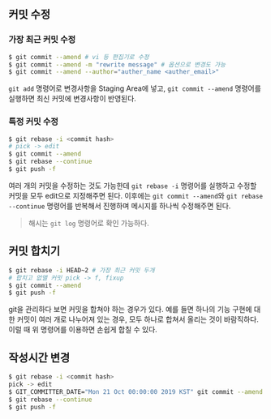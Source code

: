 커밋 수정
---

### 가장 최근 커밋 수정

```bash
$ git commit --amend # vi 등 편집기로 수정
$ git commit --amend -m "rewrite message" # 옵션으로 변경도 가능
$ git commit --amend --author="auther_name <auther_email>"
```

`git add` 명령어로 변경사항을 Staging Area에 넣고, `git commit --amend` 명령어를 실행하면 최신 커밋에 변경사항이 반영된다.

### 특정 커밋 수정

```bash
$ git rebase -i <commit hash>
# pick -> edit
$ git commit --amend
$ git rebase --continue
$ git push -f
```

여러 개의 커밋을 수정하는 것도 가능한데 `git rebase -i` 명령어를 실행하고 수정할 커밋을 모두 edit으로 지정해주면 된다. 이후에는 `git commit --amend`와 `git rebase --continue` 명령어를 반복해서 진행하며 메시지를 하나씩 수정해주면 된다.

> 해시는 `git log` 명령어로 확인 가능하다.

커밋 합치기
---

```bash
$ git rebase -i HEAD~2 # 가장 최근 커밋 두개
# 합치고 없앨 커밋 pick -> f, fixup
$ git commit --amend 
$ git push -f
```

git을 관리하다 보면 커밋을 합쳐야 하는 경우가 있다. 예를 들면 하나의 기능 구현에 대한 커밋이 여러 개로 나누어져 있는 경우, 모두 하나로 합쳐서 올리는 것이 바람직하다. 이럴 때 위 명령어를 이용하면 손쉽게 합칠 수 있다.

작성시간 변경
---

```bash
$ git rebase -i <commit hash>
pick -> edit
$ GIT_COMMITTER_DATE="Mon 21 Oct 00:00:00 2019 KST" git commit --amend --no-edit --date "Mon 21 Oct 00:00:00 2019 KST"
$ git rebase --continue
$ git push -f
```

